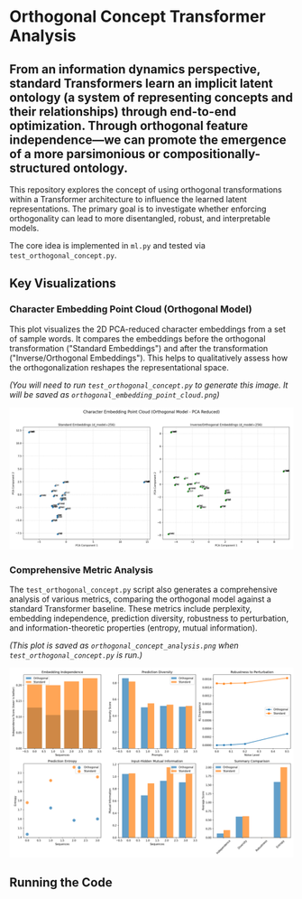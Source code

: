 # Orthogonal Concept Transformer Analysis

## From an information dynamics perspective, standard Transformers learn an implicit latent ontology (a system of representing concepts and their relationships) through end-to-end optimization. Through orthogonal feature independence—we can promote the emergence of a more parsimonious or compositionally-structured ontology.

This repository explores the concept of using orthogonal transformations within a Transformer architecture to influence the learned latent representations. The primary goal is to investigate whether enforcing orthogonality can lead to more disentangled, robust, and interpretable models.

The core idea is implemented in `ml.py` and tested via `test_orthogonal_concept.py`.

## Key Visualizations

### Character Embedding Point Cloud (Orthogonal Model)

This plot visualizes the 2D PCA-reduced character embeddings from a set of sample words. It compares the embeddings before the orthogonal transformation ("Standard Embeddings") and after the transformation ("Inverse/Orthogonal Embeddings"). This helps to qualitatively assess how the orthogonalization reshapes the representational space.

*(You will need to run `test_orthogonal_concept.py` to generate this image. It will be saved as `orthogonal_embedding_point_cloud.png`)*

![Character Embedding Point Cloud](orthogonal_embedding_point_cloud.png)

### Comprehensive Metric Analysis

The `test_orthogonal_concept.py` script also generates a comprehensive analysis of various metrics, comparing the orthogonal model against a standard Transformer baseline. These metrics include perplexity, embedding independence, prediction diversity, robustness to perturbation, and information-theoretic properties (entropy, mutual information).

*(This plot is saved as `orthogonal_concept_analysis.png` when `test_orthogonal_concept.py` is run.)*

![Comprehensive Metric Analysis](orthogonal_concept_analysis.png)

## Running the Code
